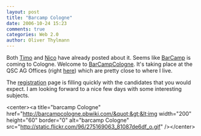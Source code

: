 ```yaml
---
layout: post
title: "Barcamp Cologne"
date: 2006-10-24 15:23
comments: true
categories: Web 2.0
author: Oliver Thylmann
---
```







Both [Timo](http://teemow.com/2006/10/24/barcamp-cologne/) and [Nico](http://lumma.de/eintrag.php?id=3045) have already posted about it. Seems like [BarCamp](http://barcamp.org/) is coming to Cologne. Welcome to [BarCampCologne](http://barcampcologne.pbwiki.com/). It's taking place at the QSC AG Offices (right [here](http://maps.google.de/maps?f=q&amp;hl=de&amp;q=Mathias-Br%C3%BCggen-Str.+55,+50829+K%C3%B6ln&amp;ie=UTF8&amp;z=14&amp;om=1&amp;iwloc=addr)) which are pretty close to where I live.

The [registration](http://barcampcologne.pbwiki.com/Teilnehmer) page is filling quickly with the candidates that you would expect. I am looking forward to a nice few days with some interesting subjects.

&lt;center&gt;&lt;a title=&quot;barcamp Cologne&quot; href=&quot;http://barcampcologne.pbwiki.com/&quot;&gt;&lt;img width=&quot;200&quot; height=&quot;60&quot; border=&quot;0&quot; alt=&quot;barcamp Cologne&quot; src=&quot;http://static.flickr.com/96/275169063_81087de6df_o.gif&quot; /&gt;&lt;/center&gt;


